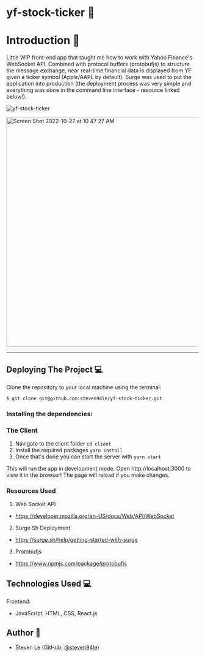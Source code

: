 # yf-stock-ticker :rocket:

# Introduction :wave:

Little WIP front-end app that taught me how to work with Yahoo Finance's WebSocket API. Combined with protocol buffers (protobufjs) to structure the message exchange, near real-time financial data is displayed from YF given a ticker symbol (Apple/AAPL by default). Surge was used to put the application into production (the deployment process was very simple and everything was done in the command line interface - resource linked below!).

![yf-stock-ticker](https://user-images.githubusercontent.com/76791687/198332754-af9162a2-8bd6-4f2f-9005-ed3544d21a5f.gif)

<img width="600" alt="Screen Shot 2022-10-27 at 10 47 27 AM" src="https://user-images.githubusercontent.com/76791687/198332774-ecfc9790-64a3-4cd7-9a81-dd3ae7479a76.png">

---

## **Deploying The Project :computer:**

Clone the repository to your local machine using the terminal:

`$ git clone git@github.com:steven94le/yf-stock-ticker.git`

### Installing the dependencies:

### The Client

1. Navigate to the client folder `cd client`
2. Install the required packages `yarn install`
3. Once that's done you can start the server with `yarn start`

This will run the app in development mode. Open http://localhost:3000 to view it in the browser! The page will reload if you make changes.

### Resources Used

1. Web Socket API
- https://developer.mozilla.org/en-US/docs/Web/API/WebSocket

2. Surge Sh Deployment
- https://surge.sh/help/getting-started-with-surge

3. Protobufjs
- https://www.npmjs.com/package/protobufjs

## **Technologies Used :computer:**

Frontend:
- JavaScript, HTML, CSS, React.js

## **Author :bust_in_silhouette:**

- Steven Le (GitHub: [@steven94le](https://github.com/steven94le))
